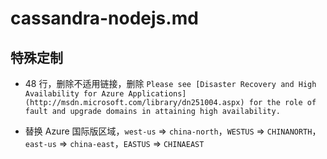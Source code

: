 # cassandra-nodejs.md

## 特殊定制

* 48 行，删除不适用链接，删除 `Please see [Disaster Recovery and High Availability for Azure Applications](http://msdn.microsoft.com/library/dn251004.aspx) for the role of fault and upgrade domains in attaining high availability.`

* 替换 Azure 国际版区域，`west-us` => `china-north`，`WESTUS` => `CHINANORTH`，`east-us` => `china-east`，`EASTUS` => `CHINAEAST`
